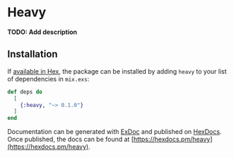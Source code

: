 # Heavy

**TODO: Add description**

## Installation

If [available in Hex](https://hex.pm/docs/publish), the package can be installed
by adding `heavy` to your list of dependencies in `mix.exs`:

```elixir
def deps do
  [
    {:heavy, "~> 0.1.0"}
  ]
end
```

Documentation can be generated with [ExDoc](https://github.com/elixir-lang/ex_doc)
and published on [HexDocs](https://hexdocs.pm). Once published, the docs can
be found at [https://hexdocs.pm/heavy](https://hexdocs.pm/heavy).

